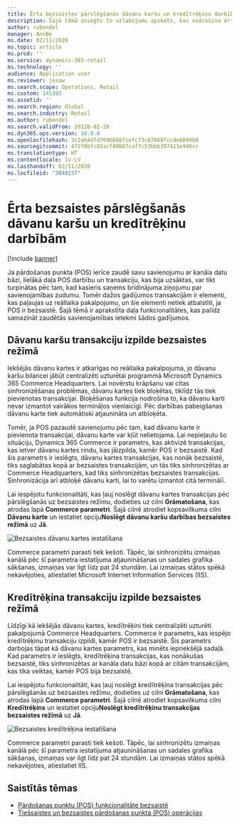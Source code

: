 ```yaml
---
title: Ērta bezsaistes pārslēgšanās dāvanu karšu un kredītrēķinu darbībām
description: Šajā tēmā sniegts to uzlabojumu apskats, kas nodrošina ērtu bezsaistes pārslēgšanos noteiktiem maksājuma veidiem.
author: rubendel
manager: AnnBe
ms.date: 02/11/2020
ms.topic: article
ms.prod: ''
ms.service: dynamics-365-retail
ms.technology: ''
audience: Application user
ms.reviewer: josaw
ms.search.scope: Operations, Retail
ms.custom: 141393
ms.assetid: ''
ms.search.region: Global
ms.search.industry: Retail
ms.author: rubendel
ms.search.validFrom: 20120-02-28
ms.dyn365.ops.version: 10.0.8
ms.openlocfilehash: 3c2a644fd7096668fcefc73c67068fccde6894b0
ms.sourcegitcommit: 472f8bfc02acf80b07caf7c53bbb397411e946cc
ms.translationtype: HT
ms.contentlocale: lv-LV
ms.lasthandoff: 02/11/2020
ms.locfileid: "3040237"
---
```

# <a name="seamless-offline-switch-for-gift-card-and-credit-memo-operations"></a>Ērta bezsaistes pārslēgšanās dāvanu karšu un kredītrēķinu darbībām

[!include [banner](../includes/banner.md)]

Ja pārdošanas punkta (POS) ierīce zaudē savu savienojumu ar kanāla datu bāzi, lielākā daļa POS darbību un transakciju, kas bija uzsāktas, var tikt turpinātas pēc tam, kad kasieris saņems brīdinājuma ziņojumu par savienojamības zudumu. Tomēr dažos gadījumos transakcijām ir elementi, kas paļaujas uz reāllaika pakalpojumu, un šie elementi netiek atbalstīti, ja POS ir bezsaistē. Šajā tēmā ir aprakstīta daļa funkcionalitātes, kas palīdz samazināt zaudētās savienojamības ietekmi šādos gadījumos.

## <a name="completing-gift-card-transactions-in-offline-mode"></a>Dāvanu karšu transakciju izpilde bezsaistes režīmā

Iekšējās dāvanu kartes ir atkarīgas no reāllaika pakalpojuma, jo dāvanu karšu bilancei jābūt centralizēti uzturētai programmā Microsoft Dynamics 365 Commerce Headquarters. Lai novērstu krāpšanu vai citas sinhronizēšanas problēmas, dāvanu kartes tiek bloķētas, tiklīdz tās tiek pievienotas transakcijai. Bloķēšanas funkcija nodrošina to, ka dāvanu karti nevar izmantot vairākos termināļos vienlaicīgi. Pēc darbības pabeigšanas dāvanu karte tiek automātiski atjaunināta un atbloķēta.

Tomēr, ja POS pazaudē savienojumu pēc tam, kad dāvanu karte ir pievienota transakcijai, dāvanu karte var kļūt nelietojama. Lai nepieļautu šo situāciju, Dynamics 365 Commerce ir parametrs, kas aktivizē transakcijas, kas ietver dāvanu kartes rindu, kas jāizpilda, kamēr POS ir bezsaistē. Kad šis parametrs ir ieslēgts, dāvanu kartes transakcijas, kas nonāk bezsaistē, tiks saglabātas kopā ar bezsaistes transakcijām, un tās tiks sinhronizētas ar Commerce Headquarters, kad tiks sinhronizētas bezsaistes transakcijas. Sinhronizācija arī atbloķē dāvanu karti, lai to varētu izmantot citā terminālī.

Lai iespējotu funkcionalitāti, kas ļauj noslēgt dāvanu kartes transakcijas pēc pārslēgšanās uz bezsaistes režīmu, dodieties uz cilni **Grāmatošana**, kas atrodas lapā **Commerce parametri**. Šajā cilnē atrodiet kopsavilkuma cilni **Dāvanu karte** un iestatiet opciju**Noslēgt dāvanu karšu darbības bezsaistes režīmā** uz **Jā**.

![Bezsaistes dāvanu kartes iestatīšana](../media/gift.png)

Commerce parametri parasti tiek kešoti. Tāpēc, lai sinhronizētu izmaiņas kanālā pēc šī parametra iestatījuma atjaunināšanas un sadales grafika sākšanas, izmaiņas var ilgt līdz pat 24 stundām. Lai izmaiņas stātos spēkā nekavējoties, atiestatiet Microsoft Internet Information Services (IIS).

## <a name="completing-credit-memo-transactions-in-offline-mode"></a>Kredītrēķina transakciju izpilde bezsaistes režīmā

Līdzīgi kā iekšējās dāvanu kartes, kredītrēķini tiek centralizēti uzturēti pakalpojumā Commerce Headquarters. Commerce ir parametrs, kas iespējo kredītrēķinu transakciju izpildi, kamēr POS ir bezsaistē. Šis parametrs darbojas tāpat kā dāvanu kartes parametrs, kas minēts iepriekšējā sadaļā. Kad parametrs ir ieslēgts, kredītrēķina transakcijas, kas nonākušas bezsaistē, tiks sinhronizētas ar kanāla datu bāzi kopā ar citām transakcijām, kas tika veiktas, kamēr POS bija bezsaistē.

Lai iespējotu funkcionalitāti, kas ļauj noslēgt kredītrēķina transakcijas pēc pārslēgšanās uz bezsaistes režīmu, dodieties uz cilni **Grāmatošana**, kas atrodas lapā **Commerce parametri**. Šajā cilnē atrodiet kopsavilkuma cilni **Kredītrēķins** un iestatiet opciju**Noslēgt kredītrēķinu transakcijas bezsaistes režīmā** uz **Jā**.

![Bezsaistes kredītrēķina iestatīšana](../media/creditmemo.png)

Commerce parametri parasti tiek kešoti. Tāpēc, lai sinhronizētu izmaiņas kanālā pēc šī parametra iestatījuma atjaunināšanas un sadales grafika sākšanas, izmaiņas var ilgt līdz pat 24 stundām. Lai izmaiņas stātos spēkā nekavējoties, atiestatiet IIS.

## <a name="related-topics"></a>Saistītās tēmas

- [Pārdošanas punktu (POS) funkcionalitāte bezsaistē](https://docs.microsoft.com/dynamics365/retail/pos-offline-functionality)
- [Tiešsaistes un bezsaistes pārdošanas punkta (POS) operācijas](https://docs.microsoft.com/dynamics365/retail/pos-operations)
